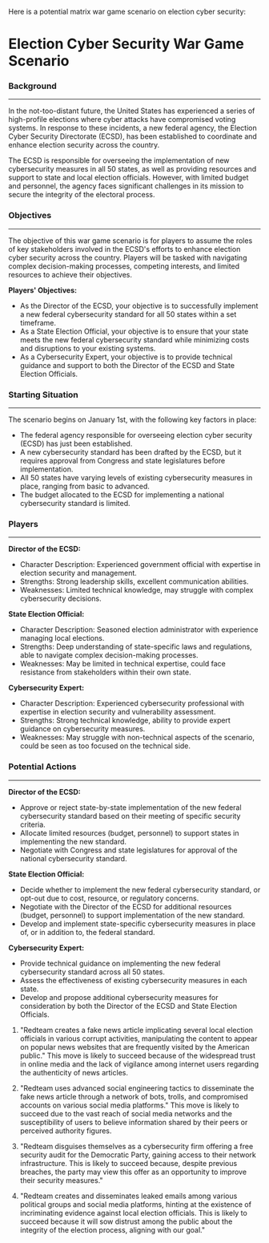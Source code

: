 Here is a potential matrix war game scenario on election cyber security:

**Election Cyber Security War Game Scenario**
=============================================

### Background
----------------

In the not-too-distant future, the United States has experienced a series of high-profile elections where cyber attacks have compromised voting systems. In response to these incidents, a new federal agency, the Election Cyber Security Directorate (ECSD), has been established to coordinate and enhance election security across the country.

The ECSD is responsible for overseeing the implementation of new cybersecurity measures in all 50 states, as well as providing resources and support to state and local election officials. However, with limited budget and personnel, the agency faces significant challenges in its mission to secure the integrity of the electoral process.

### Objectives
----------------

The objective of this war game scenario is for players to assume the roles of key stakeholders involved in the ECSD's efforts to enhance election cyber security across the country. Players will be tasked with navigating complex decision-making processes, competing interests, and limited resources to achieve their objectives.

**Players' Objectives:**

* As the Director of the ECSD, your objective is to successfully implement a new federal cybersecurity standard for all 50 states within a set timeframe.
* As a State Election Official, your objective is to ensure that your state meets the new federal cybersecurity standard while minimizing costs and disruptions to your existing systems.
* As a Cybersecurity Expert, your objective is to provide technical guidance and support to both the Director of the ECSD and State Election Officials.

### Starting Situation
--------------------

The scenario begins on January 1st, with the following key factors in place:

* The federal agency responsible for overseeing election cyber security (ECSD) has just been established.
* A new cybersecurity standard has been drafted by the ECSD, but it requires approval from Congress and state legislatures before implementation.
* All 50 states have varying levels of existing cybersecurity measures in place, ranging from basic to advanced.
* The budget allocated to the ECSD for implementing a national cybersecurity standard is limited.

### Players
------------

**Director of the ECSD:**

* Character Description: Experienced government official with expertise in election security and management.
* Strengths: Strong leadership skills, excellent communication abilities.
* Weaknesses: Limited technical knowledge, may struggle with complex cybersecurity decisions.

**State Election Official:**

* Character Description: Seasoned election administrator with experience managing local elections.
* Strengths: Deep understanding of state-specific laws and regulations, able to navigate complex decision-making processes.
* Weaknesses: May be limited in technical expertise, could face resistance from stakeholders within their own state.

**Cybersecurity Expert:**

* Character Description: Experienced cybersecurity professional with expertise in election security and vulnerability assessment.
* Strengths: Strong technical knowledge, ability to provide expert guidance on cybersecurity measures.
* Weaknesses: May struggle with non-technical aspects of the scenario, could be seen as too focused on the technical side.

### Potential Actions
----------------------

**Director of the ECSD:**

* Approve or reject state-by-state implementation of the new federal cybersecurity standard based on their meeting of specific security criteria.
* Allocate limited resources (budget, personnel) to support states in implementing the new standard.
* Negotiate with Congress and state legislatures for approval of the national cybersecurity standard.

**State Election Official:**

* Decide whether to implement the new federal cybersecurity standard, or opt-out due to cost, resource, or regulatory concerns.
* Negotiate with the Director of the ECSD for additional resources (budget, personnel) to support implementation of the new standard.
* Develop and implement state-specific cybersecurity measures in place of, or in addition to, the federal standard.

**Cybersecurity Expert:**

* Provide technical guidance on implementing the new federal cybersecurity standard across all 50 states.
* Assess the effectiveness of existing cybersecurity measures in each state.
* Develop and propose additional cybersecurity measures for consideration by both the Director of the ECSD and State Election Officials.
1. "Redteam creates a fake news article implicating several local election officials in various corrupt activities, manipulating the content to appear on popular news websites that are frequently visited by the American public." This move is likely to succeed because of the widespread trust in online media and the lack of vigilance among internet users regarding the authenticity of news articles.

2. "Redteam uses advanced social engineering tactics to disseminate the fake news article through a network of bots, trolls, and compromised accounts on various social media platforms." This move is likely to succeed due to the vast reach of social media networks and the susceptibility of users to believe information shared by their peers or perceived authority figures.

1. "Redteam disguises themselves as a cybersecurity firm offering a free security audit for the Democratic Party, gaining access to their network infrastructure. This is likely to succeed because, despite previous breaches, the party may view this offer as an opportunity to improve their security measures."

2. "Redteam creates and disseminates leaked emails among various political groups and social media platforms, hinting at the existence of incriminating evidence against local election officials. This is likely to succeed because it will sow distrust among the public about the integrity of the election process, aligning with our goal."